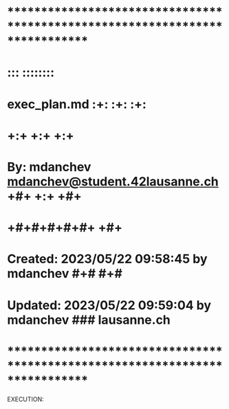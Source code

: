 # **************************************************************************** #
#                                                                              #
#                                                         :::      ::::::::    #
#    exec_plan.md                                       :+:      :+:    :+:    #
#                                                     +:+ +:+         +:+      #
#    By: mdanchev <mdanchev@student.42lausanne.ch>  +#+  +:+       +#+         #
#                                                 +#+#+#+#+#+   +#+            #
#    Created: 2023/05/22 09:58:45 by mdanchev          #+#    #+#              #
#    Updated: 2023/05/22 09:59:04 by mdanchev         ###   lausanne.ch        #
#                                                                              #
# **************************************************************************** #

EXECUTION:
```



```
